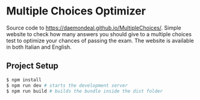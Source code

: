 # Multiple Choices Optimizer

Source code to https://daemondeal.github.io/MultipleChoices/.
Simple website to check how many answers you should give to a multiple choices test to optimize your chances of passing the exam. The website is available in both Italian and English.

## Project Setup

```sh
$ npm install
$ npm run dev # starts the development server
$ npm run build # builds the bundle inside the dist folder
```


